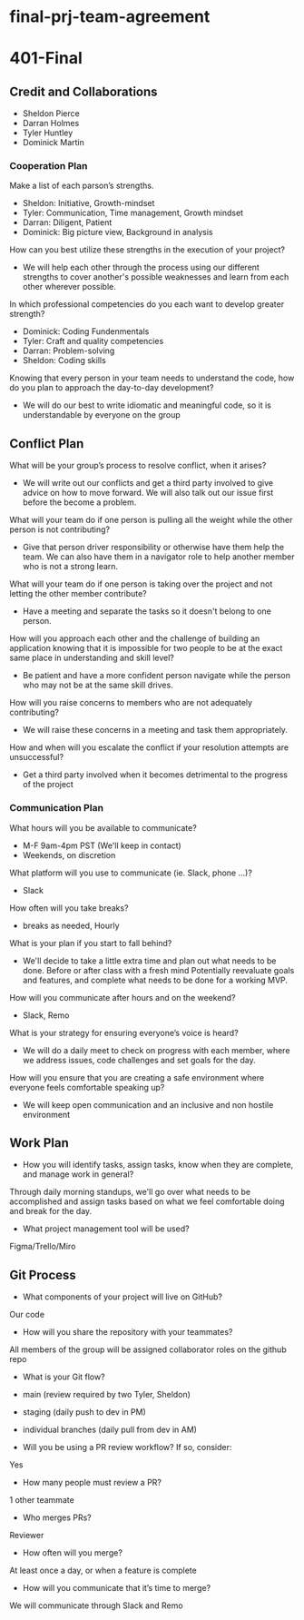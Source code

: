 # final-prj-team-agreement

# 401-Final

## Credit and Collaborations

- Sheldon Pierce
- Darran Holmes
- Tyler Huntley
- Dominick Martin

### Cooperation Plan

Make a list of each parson’s strengths.

- Sheldon: Initiative, Growth-mindset
- Tyler: Communication, Time management, Growth mindset
- Darran: Diligent, Patient
- Dominick: Big picture view, Background in analysis



How can you best utilize these strengths in the execution of your project?

- We will help each other through the process using our different strengths to cover another's possible weaknesses and learn from each other wherever possible. 

In which professional competencies do you each want to develop greater strength?

- Dominick: Coding Fundenmentals
- Tyler: Craft and quality competencies
- Darran: Problem-solving
- Sheldon: Coding skills


Knowing that every person in your team needs to understand the code, how do you plan to approach the day-to-day development?

- We will do our best to write idiomatic and meaningful code, so it is understandable by everyone on the group

## Conflict Plan

What will be your group’s process to resolve conflict, when it arises?

- We will write out our conflicts and get a third party involved to give advice on how to move forward. We will also talk out our issue first before the become a problem.

What will your team do if one person is pulling all the weight while the other person is not contributing?

- Give that person driver responsibility or otherwise have them help the team. We can also have them in a navigator role to help another member who is not a strong learn.

What will your team do if one person is taking over the project and not letting the other member contribute?

- Have a meeting and separate the tasks so it doesn't belong to one person. 

How will you approach each other and the challenge of building an application knowing that it is impossible for two people to be at the exact same place in understanding and skill level?

- Be patient and have a more confident person navigate while the person who may not be at the same skill drives.

How will you raise concerns to members who are not adequately contributing?

- We will raise these concerns in a meeting and task them appropriately.

How and when will you escalate the conflict if your resolution attempts are unsuccessful?

- Get a third party involved when it becomes detrimental to the progress of the project

### Communication Plan

What hours will you be available to communicate?

- M-F 9am-4pm PST (We'll keep in contact)
- Weekends, on discretion

What platform will you use to communicate (ie. Slack, phone …)?

- Slack

How often will you take breaks?

- breaks as needed, Hourly

What is your plan if you start to fall behind?

- We'll decide to take a little extra time and plan out what needs to be done. Before or after class with a fresh mind
Potentially reevaluate goals and features, and complete what needs to be done for a working MVP.

How will you communicate after hours and on the weekend?

- Slack, Remo

What is your strategy for ensuring everyone’s voice is heard?

- We will do a daily meet to check on progress with each member, where we address issues, code challenges and set goals for the day.

How will you ensure that you are creating a safe environment where everyone feels comfortable speaking up?

- We will keep open communication and an inclusive and non hostile environment





## Work Plan

- How you will identify tasks, assign tasks, know when they are complete, and manage work in general?

Through daily morning standups, we'll go over what needs to be accomplished and assign tasks based on what we feel comfortable doing and break for the day.

- What project management tool will be used?

Figma/Trello/Miro

## Git Process

- What components of your project will live on GitHub?

Our code

- How will you share the repository with your teammates?

All members of the group will be assigned collaborator roles on the github repo

- What is your Git flow?

- main (review required by two Tyler, Sheldon)
- staging (daily push to dev in PM)
- individual branches (daily pull from dev in AM)
- Will you be using a PR review workflow? If so, consider:

Yes

  - How many people must review a PR?
  
  1 other teammate
  
  - Who merges PRs?
  
  Reviewer
  
  - How often will you merge?
  
  At least once a day, or when a feature is complete
  
  - How will you communicate that it’s time to merge?
  
  We will communicate through Slack and Remo

